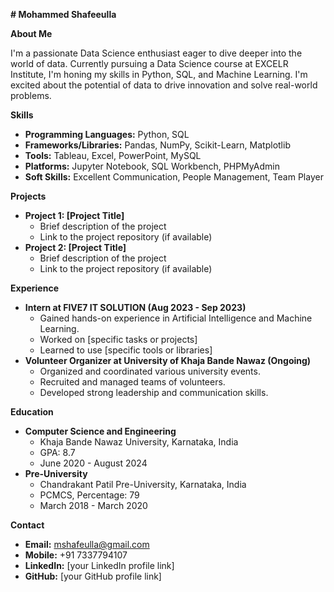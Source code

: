 **# Mohammed Shafeeulla**

**About Me**

I'm a passionate Data Science enthusiast eager to dive deeper into the world of data. Currently pursuing a Data Science course at EXCELR Institute, I'm honing my skills in Python, SQL, and Machine Learning. I'm excited about the potential of data to drive innovation and solve real-world problems.

**Skills**

* **Programming Languages:** Python, SQL
* **Frameworks/Libraries:** Pandas, NumPy, Scikit-Learn, Matplotlib
* **Tools:** Tableau, Excel, PowerPoint, MySQL
* **Platforms:** Jupyter Notebook, SQL Workbench, PHPMyAdmin
* **Soft Skills:** Excellent Communication, People Management, Team Player

**Projects**

* **Project 1: [Project Title]**
   - Brief description of the project
   - Link to the project repository (if available)
* **Project 2: [Project Title]**
   - Brief description of the project
   - Link to the project repository (if available)

**Experience**

* **Intern at FIVE7 IT SOLUTION (Aug 2023 - Sep 2023)**
   - Gained hands-on experience in Artificial Intelligence and Machine Learning.
   - Worked on [specific tasks or projects]
   - Learned to use [specific tools or libraries]
* **Volunteer Organizer at University of Khaja Bande Nawaz (Ongoing)**
   - Organized and coordinated various university events.
   - Recruited and managed teams of volunteers.
   - Developed strong leadership and communication skills.

**Education**

* **Computer Science and Engineering**
   - Khaja Bande Nawaz University, Karnataka, India
   - GPA: 8.7
   - June 2020 - August 2024
* **Pre-University**
   - Chandrakant Patil Pre-University, Karnataka, India
   - PCMCS, Percentage: 79
   - March 2018 - March 2020

**Contact**

* **Email:** mshafeulla@gmail.com
* **Mobile:** +91 7337794107
* **LinkedIn:** [your LinkedIn profile link]
* **GitHub:** [your GitHub profile link]
